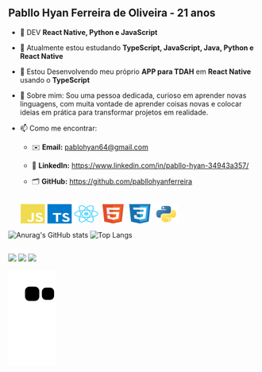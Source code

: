 ## Pabllo Hyan Ferreira de Oliveira - 21 anos

- 🔭 DEV **React Native, Python e JavaScript**
  
- 🌱 Atualmente estou estudando **TypeScript, JavaScript, Java, Python e React Native**
  
- 🤔 Estou Desenvolvendo meu próprio **APP para TDAH** em **React Native** usando o **TypeScript**
  
- 💬 Sobre mim: Sou uma pessoa dedicada, curioso em aprender novas linguagens, com muita vontade de aprender coisas novas e colocar ideias em prática para transformar projetos em realidade.
  
- 📫 Como me encontrar:
  - ✉️ **Email:** pablohyan64@gmail.com
  - 💼 **LinkedIn:** https://www.linkedin.com/in/pabllo-hyan-34943a357/
  - 🗂️ **GitHub:** https://github.com/pabllohyanferreira
 
    <div style="display: inline_block"><br>
  <img align="center" alt="Rafa-Js" height="40" width="50" src="https://raw.githubusercontent.com/devicons/devicon/master/icons/javascript/javascript-plain.svg">
  <img align="center" alt="Rafa-Ts" height="40" width="50" src="https://raw.githubusercontent.com/devicons/devicon/master/icons/typescript/typescript-plain.svg">
  <img align="center" alt="Rafa-React" height="40" width="50" src="https://raw.githubusercontent.com/devicons/devicon/master/icons/react/react-original.svg">
  <img align="center" alt="Rafa-HTML" height="40" width="50" src="https://raw.githubusercontent.com/devicons/devicon/master/icons/html5/html5-original.svg">
  <img align="center" alt="Rafa-CSS" height="40" width="50" src="https://raw.githubusercontent.com/devicons/devicon/master/icons/css3/css3-original.svg">
  <img align="center" alt="Rafa-Python" height="40" width="50" src="https://raw.githubusercontent.com/devicons/devicon/master/icons/python/python-original.svg">
</div>

![Anurag's GitHub stats](https://github-readme-stats.vercel.app/api?username=pabllohyanferreira&show_icons=true&theme=dark)   ![Top Langs](https://github-readme-stats.vercel.app/api/top-langs/?username=pabllohyanferreira&hide_progress=false&theme=dark)

##

<div>
  
  <a href="https://instagram.com/pabllo.ferreira21/" target="_blank"><img src="https://img.shields.io/badge/-Instagram-%23E4405F?style=for-the-badge&logo=instagram&logoColor=white" target="_blank"></a>
 	<a href="https://www.twitch.tv/layerzao" target="_blank"><img src="https://img.shields.io/badge/Twitch-9146FF?style=for-the-badge&logo=twitch&logoColor=white" target="_blank"></a>
  <a href="https://www.linkedin.com/in/pabllo-hyan-34943a357/" target="_blank"><img src="https://img.shields.io/badge/-LinkedIn-%230077B5?style=for-the-badge&logo=linkedin&logoColor=white" target="_blank"></a> 
  
</div>

![Snake Animation](https://github.com/pabllohyanferreira/pabllohyanferreira/blob/output/github-contribution-grid-snake.svg)
